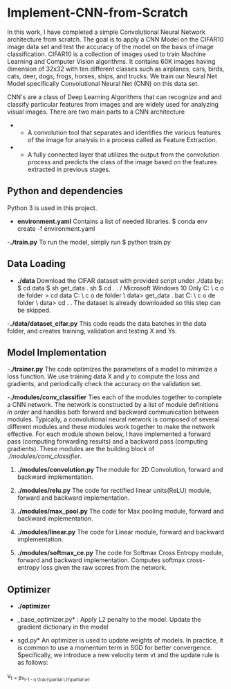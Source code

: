 # Implement-CNN-from-Scratch

In this work, I have completed a simple Convolutional Neural Network architecture from scratch.
The goal is to apply a CNN Model on the CIFAR10 image data set and test the accuracy of the model on the basis of image classification.
CIFAR10 is a collection of images used to train Machine Learning and Computer Vision algorithms. It contains 60K images having dimension of 32x32 with ten different classes such as airplanes, cars, birds, cats, deer, dogs, frogs, horses, ships, and trucks. We train our Neural Net Model specifically Convolutional Neural Net (CNN) on this data set.

CNN's are a class of Deep Learning Algorithms that can recognize and and classify particular features from images and are widely used for analyzing visual images. There are two main parts to a CNN architecture
- *  A convolution tool that separates and identifies the various features of the image for analysis in a process called as Feature Extraction.
- * A fully connected layer that utilizes the output from the convolution process and predicts the class of the image based on the features extracted in previous stages.

## Python and dependencies
Python 3 is used in this project.

- **environment.yaml**
Contains a list of needed libraries. 
$ conda env create -f environment.yaml

-**./train.py**
To run the model, simply run 
$ python train.py

## Data Loading ##
- **./data**
Download the CIFAR dataset with  provided script under ./data by:
$ cd data
$ sh get_data . sh
$ cd . . /
Microsoft Windows 10 Only
C: \ c o de  folder > cd data
C: \ c o de  folder \ data> get_data . bat
C: \ c o de  folder \ data> cd . .
The dataset is already downloaded so this step can be skipped.


-**./data/dataset_cifar.py**
This code reads the data batches in the data folder, and creates training, validation and testing X and Ys. 

## Model Implementation ##
-**./trainer.py**
The code optimizes the parameters of a model to minimize a loss function. We use training data X and y to compute the loss and gradients, and periodically check the accuracy on the validation set.

-**./modules/conv_classifier**
Ties each of the modules together to complete a CNN network. The network is constructed by a list of module definitions *in order* and handles both forward and backward communication between modules.
Typically, a convolutional neural network is composed of several different modules and these modules work together to make the network effective. For each module shown below, I have implemented a forward pass (computing forwarding results) and a backward
pass (computing gradients). These modules are the building block of *./modules/conv_classifier*.

1. **./modules/convolution.py**
The module for 2D Convolution, forward and backward implementation.

2. **./modules/relu.py**
The code for rectified linear units(ReLU) module, forward and backward implementation.

3. **./modules/max_pool.py**
The code for Max pooling module, forward and backward implementation.

4. **./modules/linear.py**
The code for Linear module, forward and backward implementation.

5. **./modules/softmax_ce.py**
The code for Softmax Cross Entropy module, forward and backward implementation. 
Computes softmax cross-entropy loss given the raw scores from the network.

## Optimizer ##
- **./optimizer**
* _base_optimizer.py*  : 
 Apply L2 penalty to the model. Update the gradient dictionary in the model
 
* sgd.py*
An optimizer is used to update weights of models. In practice, it is common to use a momentum term in SGD for better convergence. Specifically, we introduce a new velocity term vt and the update rule is as follows:

v<sub>t = βv<sub>t-1 -  η \frac{\partial L}{\partial w}



